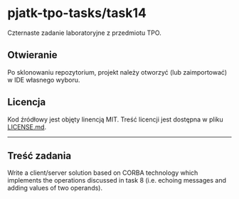 # pjatk-tpo-tasks/task14

Czternaste zadanie laboratoryjne z przedmiotu TPO.

## Otwieranie

Po sklonowaniu repozytorium, projekt należy otworzyć (lub zaimportować) w IDE własnego wyboru.

## Licencja

Kod źródłowy jest objęty linencją MIT. Treść licencji jest dostępna w pliku [LICENSE.md](../LICENSE.md).

---

## Treść zadania

Write a client/server solution based on CORBA technology which implements the operations discussed in task 8 (i.e. echoing messages and adding values of two operands).
